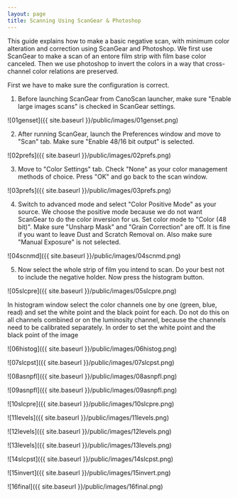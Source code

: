 ```yaml
---
layout: page
title: Scanning Using ScanGear & Photoshop
---
```

This guide explains how to make a basic negative scan, with minimum color alteration and correction using ScanGear and Photoshop. We first use ScanGear to make a scan of an entore film strip with film base color canceled. Then we use photoshop to invert the colors in a way that cross-channel color relations are preserved.

First we have to make sure the configuration is correct.

1) Before launching ScanGear from CanoScan launcher, make sure "Enable large images scans" is checked in ScanGear settings.

![01genset]({{ site.baseurl }}/public/images/01genset.png)

2) After running ScanGear, launch the Preferences window and move to "Scan" tab. Make sure "Enable 48/16 bit output" is selected.

![02prefs]({{ site.baseurl }}/public/images/02prefs.png)

3) Move to "Color Settings" tab. Check "None" as your color management methods of choice. Press "OK" and go back to the scan window. 

![03prefs]({{ site.baseurl }}/public/images/03prefs.png)

4) Switch to advanced mode and select "Color Positive Mode" as your source. We choose the positive mode because we do not want ScanGear to do the color inversion for us. Set color mode to "Color (48 bit)". Make sure "Unsharp Mask" and "Grain Correction" are off. It is fine if you want to leave Dust and Scratch Removal on. Also make sure "Manual Exposure" is not selected.  

![04scnmd]({{ site.baseurl }}/public/images/04scnmd.png)

5) Now select the whole strip of film you intend to scan. Do your best not to include the negative holder. Now press the histogram button.

![05slcpre]({{ site.baseurl }}/public/images/05slcpre.png)

In histogram window select the color channels one by one (green, blue, read) and set the white point and the black point for each. Do not do this on all channels combined or on the luminosity channel, because the channels need to be calibrated separately. In order to set the white point and the black point of the image 

![06histog]({{ site.baseurl }}/public/images/06histog.png)

![07slcpst]({{ site.baseurl }}/public/images/07slcpst.png)

![08asnpfl]({{ site.baseurl }}/public/images/08asnpfl.png)

![09asnpfl]({{ site.baseurl }}/public/images/09asnpfl.png)

![10slcpre]({{ site.baseurl }}/public/images/10slcpre.png)

![11levels]({{ site.baseurl }}/public/images/11levels.png)

![12levels]({{ site.baseurl }}/public/images/12levels.png)

![13levels]({{ site.baseurl }}/public/images/13levels.png)

![14slcpst]({{ site.baseurl }}/public/images/14slcpst.png)

![15invert]({{ site.baseurl }}/public/images/15invert.png)

![16final]({{ site.baseurl }}/public/images/16final.png)

